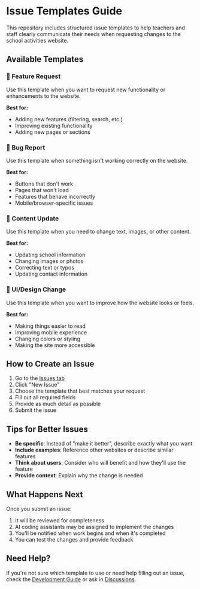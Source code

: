 # Issue Templates Guide

This repository includes structured issue templates to help teachers and staff clearly communicate their needs when requesting changes to the school activities website.

## Available Templates

### 🚀 Feature Request
Use this template when you want to request new functionality or enhancements to the website.

**Best for:**
- Adding new features (filtering, search, etc.)
- Improving existing functionality
- Adding new pages or sections

### 🐛 Bug Report
Use this template when something isn't working correctly on the website.

**Best for:**
- Buttons that don't work
- Pages that won't load
- Features that behave incorrectly
- Mobile/browser-specific issues

### 📝 Content Update
Use this template when you need to change text, images, or other content.

**Best for:**
- Updating school information
- Changing images or photos
- Correcting text or typos
- Updating contact information

### 🎨 UI/Design Change
Use this template when you want to improve how the website looks or feels.

**Best for:**
- Making things easier to read
- Improving mobile experience
- Changing colors or styling
- Making the site more accessible

## How to Create an Issue

1. Go to the [Issues tab](../../issues)
2. Click "New Issue"
3. Choose the template that best matches your request
4. Fill out all required fields
5. Provide as much detail as possible
6. Submit the issue

## Tips for Better Issues

- **Be specific**: Instead of "make it better", describe exactly what you want
- **Include examples**: Reference other websites or describe similar features
- **Think about users**: Consider who will benefit and how they'll use the feature
- **Provide context**: Explain why the change is needed

## What Happens Next

Once you submit an issue:
1. It will be reviewed for completeness
2. AI coding assistants may be assigned to implement the changes
3. You'll be notified when work begins and when it's completed
4. You can test the changes and provide feedback

## Need Help?

If you're not sure which template to use or need help filling out an issue, check the [Development Guide](../docs/how-to-develop.md) or ask in [Discussions](../../discussions).